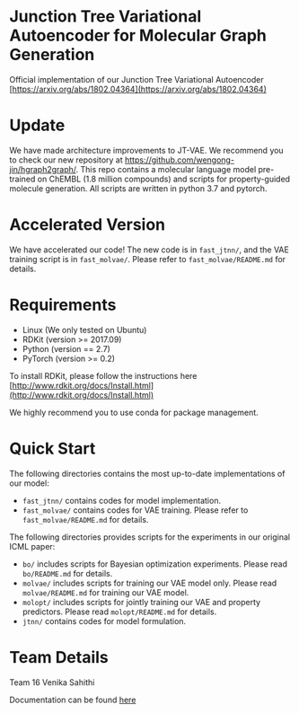 # Junction Tree Variational Autoencoder for Molecular Graph Generation

Official implementation of our Junction Tree Variational Autoencoder [https://arxiv.org/abs/1802.04364](https://arxiv.org/abs/1802.04364)

# Update
We have made architecture improvements to JT-VAE. We recommend you to check our new repository at https://github.com/wengong-jin/hgraph2graph/. This repo contains a molecular language model pre-trained on ChEMBL (1.8 million compounds) and scripts for property-guided molecule generation. All scripts are written in python 3.7 and pytorch.

# Accelerated Version
We have accelerated our code! The new code is in `fast_jtnn/`, and the VAE training script is in `fast_molvae/`. Please refer to `fast_molvae/README.md` for details.

# Requirements
* Linux (We only tested on Ubuntu)
* RDKit (version >= 2017.09)
* Python (version == 2.7)
* PyTorch (version >= 0.2)

To install RDKit, please follow the instructions here [http://www.rdkit.org/docs/Install.html](http://www.rdkit.org/docs/Install.html)

We highly recommend you to use conda for package management.

# Quick Start
The following directories contains the most up-to-date implementations of our model:
* `fast_jtnn/` contains codes for model implementation.
* `fast_molvae/` contains codes for VAE training. Please refer to `fast_molvae/README.md` for details.

The following directories provides scripts for the experiments in our original ICML paper:
* `bo/` includes scripts for Bayesian optimization experiments. Please read `bo/README.md` for details.
* `molvae/` includes scripts for training our VAE model only. Please read `molvae/README.md` for training our VAE model.
* `molopt/` includes scripts for jointly training our VAE and property predictors. Please read `molopt/README.md` for details.
* `jtnn/` contains codes for model formulation.

# Team Details 
Team 16 
Venika 
Sahithi 

Documentation can be found [here](https://docs.google.com/document/d/1yjG4IqaTJOsWQZRMqSTkO87unu1jXmfHLV5o_1Wbzx4/edit) 

